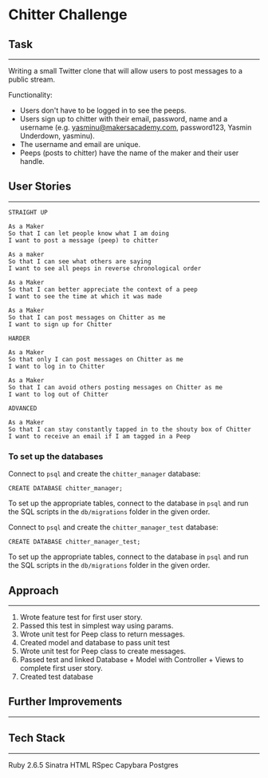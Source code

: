Chitter Challenge
=================

## Task
-------

Writing a small Twitter clone that will allow users to post messages to a public stream.

Functionality:

* Users don't have to be logged in to see the peeps.
* Users sign up to chitter with their email, password, name and a username (e.g. yasminu@makersacademy.com, password123, Yasmin Underdown, yasminu).
* The username and email are unique.
* Peeps (posts to chitter) have the name of the maker and their user handle.

## User Stories
-------

```
STRAIGHT UP

As a Maker
So that I can let people know what I am doing  
I want to post a message (peep) to chitter

As a maker
So that I can see what others are saying  
I want to see all peeps in reverse chronological order

As a Maker
So that I can better appreciate the context of a peep
I want to see the time at which it was made

As a Maker
So that I can post messages on Chitter as me
I want to sign up for Chitter

HARDER

As a Maker
So that only I can post messages on Chitter as me
I want to log in to Chitter

As a Maker
So that I can avoid others posting messages on Chitter as me
I want to log out of Chitter

ADVANCED

As a Maker
So that I can stay constantly tapped in to the shouty box of Chitter
I want to receive an email if I am tagged in a Peep
```

### To set up the databases

Connect to `psql` and create the `chitter_manager` database:

```
CREATE DATABASE chitter_manager;
```

To set up the appropriate tables, connect to the database in `psql` and run the SQL scripts in the `db/migrations` folder in the given order.

Connect to `psql` and create the `chitter_manager_test` database:

```
CREATE DATABASE chitter_manager_test;
```

To set up the appropriate tables, connect to the database in `psql` and run the SQL scripts in the `db/migrations` folder in the given order.

## Approach
-------
1. Wrote feature test for first user story.
2. Passed this test in simplest way using params.
3. Wrote unit test for Peep class to return messages.
4. Created model and database to pass unit test
5. Wrote unit test for Peep class to create messages.
6. Passed test and linked Database + Model with Controller + Views to complete first user story.  
7. Created test database

## Further Improvements
-------



## Tech Stack
-------

Ruby 2.6.5
Sinatra
HTML
RSpec
Capybara
Postgres
